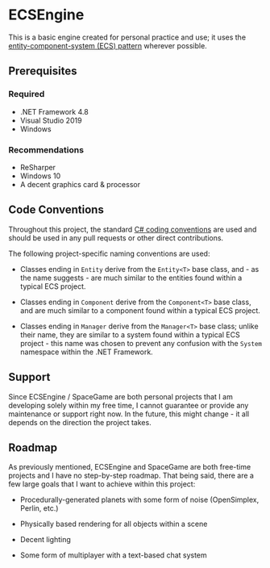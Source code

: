 # ECSEngine

This is a basic engine created for personal practice and use; it uses the [entity-component-system (ECS) pattern](http://t-machine.org/index.php/2007/11/11/entity-systems-are-the-future-of-mmog-development-part-2/) wherever possible.

## Prerequisites

### Required

- .NET Framework 4.8
- Visual Studio 2019
- Windows

### Recommendations

- ReSharper
- Windows 10
- A decent graphics card & processor

## Code Conventions

Throughout this project, the standard [C# coding conventions](https://docs.microsoft.com/en-us/dotnet/csharp/programming-guide/inside-a-program/coding-conventions) are used and should be used in any pull requests or other direct contributions.

The following project-specific naming conventions are used:

- Classes ending in `Entity` derive from the `Entity<T>` base class, and - as the name suggests - are much similar to the entities found within a typical ECS project.

- Classes ending in `Component` derive from the `Component<T>` base class, and are much similar to a component found within a typical ECS project.

- Classes ending in `Manager` derive from the `Manager<T>` base class; unlike their name, they are similar to a system found within a typical ECS project - this name was chosen to prevent any confusion with the `System` namespace within the .NET Framework.

## Support

Since ECSEngine / SpaceGame are both personal projects that I am developing solely within my free time, I cannot guarantee or provide any maintenance or support right now.  In the future, this might change - it all depends on the direction the project takes.

## Roadmap

As previously mentioned, ECSEngine and SpaceGame are both free-time projects and I have no step-by-step roadmap.  That being said, there are a few large goals that I want to achieve within this project:

- Procedurally-generated planets with some form of noise (OpenSimplex, Perlin, etc.)

- Physically based rendering for all objects within a scene

- Decent lighting

- Some form of multiplayer with a text-based chat system
